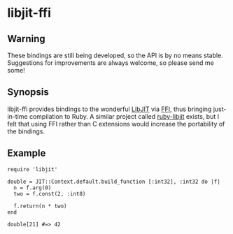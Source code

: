 libjit-ffi
==========

Warning
-------

These bindings are still being developed, so the API is by no means stable.
Suggestions for improvements are always welcome, so please send me some!

Synopsis
--------

libjit-ffi provides bindings to the wonderful
[LibJIT](http://dotgnu.org/libjit-doc/libjit_toc.html) via
[FFI](http://github.com/ffi/ffi), thus bringing just-in-time compilation
to Ruby. A similar project called [ruby-libjit](http://ruby-libjit.rubyforge.org/)
exists, but I felt that using FFI rather than C extensions would increase
the portability of the bindings.

Example
-------

    require 'libjit'
    
    double = JIT::Context.default.build_function [:int32], :int32 do |f|
      n = f.arg(0)
      two = f.const(2, :int8)
      
      f.return(n * two)
    end
    
    double[21] #=> 42

